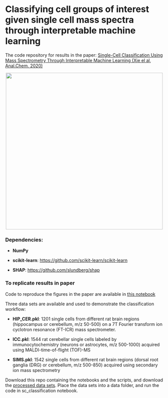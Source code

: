 # Classifying cell groups of interest given single cell mass spectra through interpretable machine learning
The code repository for results in the paper: 
[Single-Cell Classification Using Mass Spectrometry Through Interpretable Machine Learning (Xie el al, Anal.Chem. 2020)](https://pubs.acs.org/doi/10.1021/acs.analchem.0c01660)

<p align="center">
<img src="https://github.com/richardxie1119/SCCML/blob/master/figure/main.png" width="500",align="middle">
</p>


### Dependencies:
- **NumPy**

- **scikit-learn**: https://github.com/scikit-learn/scikit-learn

- **SHAP**: https://github.com/slundberg/shap


### To replicate results in paper
Code to reproduce the figures in the paper are available in [this notebook](https://github.com/richardxie1119/SCCML/blob/master/notebooks/sc_classification.ipynb)

Three data sets are available and used to demonstrate the classification workflow:
- **HIP_CER.pkl**: 1201 single cells from different rat brain regions (hippocampus or cerebellum, m/z 50-500) on a 7T Fourier transform ion cyclotron resonance (FT-ICR) mass spectrometer.

- **ICC.pkl**: 1544 rat cerebellar single cells labeled by immunocytochemistry (neurons or astrocytes, m/z 500-1000) acquired using MALDI-time-of-flight (TOF)-MS

- **SIMS.pkl**: 1542 single cells from different rat brain regions (dorsal root ganglia (DRG) or cerebellum, m/z 500-850) acquired using secondary ion mass spectrometry

Download this repo containing the notebooks and the scripts, and download the [processed data sets](https://drive.google.com/drive/folders/1a__5nrhcNX8ePqD31NZlsYlWKyIZaT8W?usp=sharing). Place the data sets into a data folder, and run the code in sc_classification notebook.


